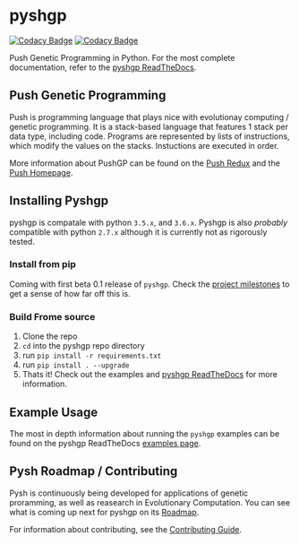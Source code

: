 # pyshgp

[![Codacy Badge](https://api.codacy.com/project/badge/Grade/fc15a23a8626411994234a3cc0a1a43c)](https://www.codacy.com/app/erp12/pyshgp?utm_source=github.com&amp;utm_medium=referral&amp;utm_content=erp12/pyshgp&amp;utm_campaign=Badge_Grade)
[![Codacy Badge](https://api.codacy.com/project/badge/Coverage/fc15a23a8626411994234a3cc0a1a43c)](https://www.codacy.com/app/erp12/pyshgp?utm_source=github.com&utm_medium=referral&utm_content=erp12/pyshgp&utm_campaign=Badge_Coverage)

Push Genetic Programming in Python. For the most complete documentation,
refer to the [pyshgp ReadTheDocs](http://pysh2.readthedocs.io/en/latest/).

## Push Genetic Programming

Push is programming language that plays nice with evolutionay computing
/ genetic programming. It is a stack-based language that features 1
stack per data type, including code. Programs are represented by lists
of instructions, which modify the values on the stacks. Instuctions are
executed in order.

More information about PushGP can be found on the
[Push Redux](https://erp12.github.io/push-redux/) and the
[Push Homepage](http://faculty.hampshire.edu/lspector/push.html).

## Installing Pyshgp

  pyshgp is compatale with python ``3.5.x``, and ``3.6.x``. Pyshgp is also _probably_ compatible with python ``2.7.x`` although it is currently not as rigorously tested.

### Install from pip

Coming with first beta 0.1 release of ``pyshgp``. Check the
[project milestones](https://github.com/erp12/pyshgp/milestones) to get a
sense of how far off this is.

### Build Frome source


1. Clone the repo
2. ``cd`` into the pyshgp repo directory
3. run ``pip install -r requirements.txt``
3. run ``pip install . --upgrade``
4. Thats it! Check out the examples and
   [pyshgp ReadTheDocs](http://pysh2.readthedocs.io/en/latest/) for more
   information.


## Example Usage

The most in depth information about running the `pyshgp` examples can be found
on the pyshgp ReadTheDocs
[examples page](http://pysh2.readthedocs.io/en/latest/examples/index.html).

## Pysh Roadmap / Contributing

Pysh is continuously being developed for applications of genetic
proramming, as well as reasearch in Evolutionary Computation. You can see what
is coming up next for pyshgp on its
[Roadmap](https://github.com/erp12/pyshgp/projects/1).

For information about contributing, see the
[Contributing Guide](http://pysh2.readthedocs.io/en/latest/contributing.html).
